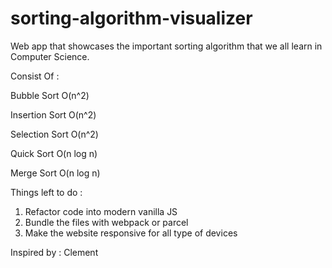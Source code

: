 # sorting-algorithm-visualizer

Web app that showcases the important sorting algorithm that we all learn in Computer Science.

Consist Of : 

Bubble Sort    O(n^2) 

Insertion Sort O(n^2)

Selection Sort O(n^2)

Quick Sort     O(n log n)

Merge Sort     O(n log n)


Things left to do : 
1. Refactor code into modern vanilla JS 
2. Bundle the files with webpack or parcel
3. Make the website responsive for all type of devices


Inspired by : Clement
